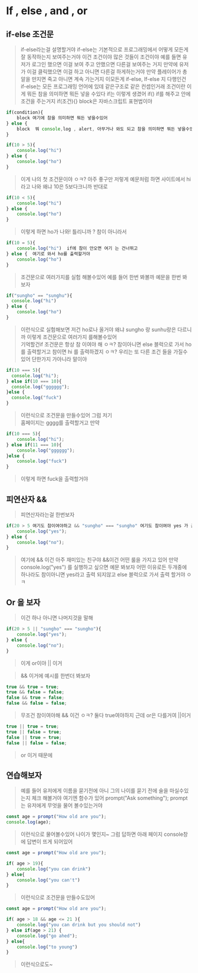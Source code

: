 # lf , else , and , or 


## if-else 조건문 
>if-else라는걸 설명할거야 
if-else는 기본적으로 프로그래밍에서 어떻게 모든게 잘 동작하는지 보여주는거야 이건 조건이야 많은 것들이 조건이야 예를 들면 유저가 로그인 했으면 이걸 보여 주고
안했으면 다른걸 보여주는 거지 만약에 유저가 이걸 클릭했으면  이걸 하고 아니면 다른걸 하게하는거야
만약 플레이어가 총알을 만지면 죽고 아니면 계속 가는거지 이모든게 if-else, lf-else 지 다행인건 if-else는 모든 프로그래밍 언어에 있데 같은구조로 같은 컨셉인거래
>조건이란 이게 뭐든 참을 의미하면 뭐든 넣을 수있다
>if는 이렇게 생겼어  if()
>if를 해주고  안에 조건을  주는거지 if(조건){}
>block은 자바스크립트 표현법이야 
```js
if(condition){
    block 여기에 참을 의미하면 뭐든 넣을수있어 
} else {
    block  뭐 console,log , alert, 아무거나 와도 되고 참을 의미하면 뭐든 넣을수있어
}
```
```js
if(10 > 5){
    console.log("hi")
} else {
    console.log("ho")
}
```
>이게 나의 첫 조건문이야 ㅇㅋ?   아주 좋구만 
> 저렇게 예문처럼 하면 사이트에서 hi라고 나와 왜냐 10은 5보다크니까 반대로
```js
if(10 < 5){
    console.log("hi")
} else {
    console.log("ho")
}
```
>이렇게 하면 ho가 나와!  틀리니까 ? 참이 아니라서 
```js
if(10 = 5){
    console.log("hi")  if에 참이 안오면 여기 는 건너뛰고 
} else {  여기로 와서 ho를 출력할거야   
    console.log("ho")
}    
```
 > 조건문으로 여러가지를 실험 해볼수있어 예를 들어 한번 봐볼까 예문을 한번 봐보자 
  ```js
  if("sungho" == "sunghu"){
    console.log("hi")
  } else {
      console.log("ho")
  }
  ```
  >이런식으로 실험해보면 저건 ho로나 올거야 왜냐 sungho 랑 sunhu랑은 다르니까 이렇게 조건문으로 여러가지 를해볼수있어  
  > 기억할건if 조건문은 항상 참 이여야 해 ㅇㅋ? 
  > 참이아니면 else 블럭으로 가서 ho를 출력할거고 
  참이면 hi 를 출력하겠지 ㅇㅋ?  우리는 또 다른 조건 들을 가질수있어 단한가지 가아니라 말이야
  ```js
  if(10 === 5){
    console.log("hi");
} else if(10 === 10){
    console.log("gggggg");
}else {
    console.log("fuck")
}
```
>이런식으로 조건문을 만들수있어 그럼 저기  
홈페이지는 gggg를 출력할거고 만약 
```js
if(10 === 5){
    console.log("hi");
} else if(11 === 10){
    console.log("gggggg");
}else {
    console.log("fuck")
}
```
>이렇게 하면 fuck을 출력할거야 
 
 ## 피연산자 &&
 >피연산자라는걸 한번보자

```js
if(20 > 5 여기도 참이여야하고 && "sungho" === "sungho" 여기도 참이여야 yes 가 출력돼 아니면 no가 출력될거야 ){
    console.log("yes");
} else {
    console.log("no");
}
```
>여기에 && 이건 아주 재미있는 친구야 
>&&이건  어떤 룰을 가지고 있어
>만약 console.log("yes") 를 실행하고 싶으면 예문 봐보자 
> 어떤 이유로든 두개중에 하나라도 참이아니면 yes라고 출력 되지않고 else 블럭으로 가서  출력 할거야 ㅇㅋ

## Or 을 보자  

>이건 하나 아니면 나머지것을 말해
```js
if(20 > 5 || "sungho" === "sungho"){
    console.log("yes");
} else {
    console.log("no");
}
```
> 이게 or이야 || 이거  

>&& 이거에 예시를 한번더 봐보자 
```js 
true && true = true;
true && false = false;
false && true = false;
false && false = false;
```
>무조건 참이여야해 && 이건 ㅇㅋ? 
>둘다 true여야하지 
> 근데 or은 다를거여 ||이거 
```js
true || true = true;
true || false = true;
false || true = true;
false || false = false;
```
> or 이거 때문에 

## 연습해보자 
>예를 들어 유저에게 이름을 묻기전에  아니 그의 나이를 묻기 전에  술을 마실수있는지 체크 해볼거야 
 여기엔 함수가 있어
 prompt("Ask something"); prompt는 유저에게 무엇을 물어 볼수있는거야  
 ```js
 const age = prompt("How old are you");
console.log(age);
```
>이런식으로 물어볼수있어 나이가 몇인지~ 그럼 답하면 아래 페이지 console창에  답변이 뜨게 되어있어
```js 
const age = prompt("How old are you");

if( age > 19){
    console.log("you can drink")
} else{
    console.log("you can't")
}
```
>이런식으로 조건문을 만들수도있어 
```js
const age = prompt("How old are you");

if( age > 18 && age <= 21 ){
    console.log("you can drink but you should not")
} else if(age > 21) {
    console.log("go ahed");
} else{
    console.log("to young")
}
```
>이런식으로도~

